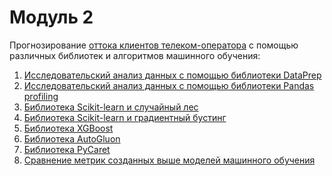 # Модуль 2
Прогнозирование [оттока клиентов телеком-оператора](https://github.com/AlfiyaNuri/projects2021/tree/main/m2/0.%20m2task_text.md) с помощью различных библиотек и алгоритмов машинного обучения:
1. [Исследовательский анализ данных с помощью библиотеки DataPrep]()
2. [Исследовательский анализ данных с помощью библиотеки Pandas profiling](https://colab.research.google.com/drive/1oGH_RwrjLwbZgrSNTarJXNSSKTm38IFL?usp=sharing)
3. [Библиотека Scikit-learn и случайный лес](https://github.com/AlfiyaNuri/projects2021/blob/main/m2/3.%20m2_sklearn_randomforest.ipynb)
4. [Библиотека Scikit-learn и градиентный бустинг](https://github.com/AlfiyaNuri/projects2021/blob/main/m2/4.%20m2_gradient_boosting.ipynb)
5. [Библиотека XGBoost](https://github.com/AlfiyaNuri/projects2021/blob/main/m2/5.%20m2_xgboost.ipynb)
6. [Библиотека AutoGluon]()
7. [Библиотека PyCaret]()
8. [Сравнение метрик созданных выше моделей машинного обучения]()
